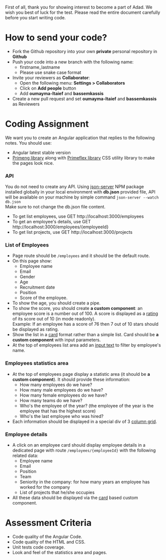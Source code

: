 First of all, thank you for showing interest to become a part of Adad. We wish you best of luck for the test. Please read the entire document carefully before you start writing code.

# How to send your code?
* Fork the Github repository into your own **private** personal repository in **Github**
* Push your code into a new branch with the following name:
  * firstname_lastname
  * Please use snake case format
* Invite your reviewers as **Collaborator**:
  * Open the following menu: **Settings > Collaborators**
  * Click on **Add people** button
  * Add **oumayma-ltaief** and **bassemkassis**
* Create a new pull request and set **oumayma-ltaief** and **bassemkassis** as Reviewers

# Coding Assignment
We want you to create an Angular application that replies to the following notes. You should use:
- Angular latest stable version
- [Primeng library](https://primeng.org/installation) along with [Primeflex library](https://primeflex.org/installation) CSS utility library to make the pages look nice.


### API
You do not need to create any API. Using [json-server](https://www.npmjs.com/package/json-server) NPM package installed globally in your local environment with **db.json** provided file, API will be available on your machine by simple command `json-server --watch db.json`\
Make sure to not change the db.json file content.
- To get list employees, use GET http://localhost:3000/employees
- To get an employee's details, use GET http://localhost:3000/employees/{employeeId}
- To get list projects, use GET http://localhost:3000/projects

### List of Employees
- Page route should be `/employees` and it should be the default route.
- On this page show:
  - Employee name
  - Email
  - Gender
  - Age
  - Recruitment date
  - Position
  - Score of the employee.
- To show the age, you should create a pipe.
- To show the score, you should create **a custom component**: an employee score is a number out of 100. A score is displayed as a [rating](https://primeng.org/rating) of its score out of 10 (in mode readonly).\
Example: If an employee has a score of 76 then 7 out of 10 stars should be displayed as rating.
- Show the list in a [card](https://primeng.org/card) format rather than a simple list. Card should be **a custom component** with input parameters.
- At the top of employees list area add an [input text](https://primeng.org/inputtext) to filter by employee's name.

### Employees statistics area
- At the top of employees page display a statistic area (it should be **a custom component**). It should provide these information:
  - How many employees do we have?
  - How many male employees do we have?
  - How many female employees do we have?
  - How many teams do we have? 
  - Who's the employee of the year? (the employee of the year is the employee that has the highest score)
  - Who's the last employee who was hired?
- Each information should be displayed in a special div of 3 [column grid](https://primeflex.org/gridsystem).

### Employee details
- A click on an employee card should display employee details in a dedicated page with route `/employees/{employeeId}` with the following related data:
  - Employee name
  - Email
  - Position
  - Team
  - Seniority in the company: for how many years an employee has worked for the company
  - List of projects that he/she occupies
- All these data should be displayed via the [card](https://primeng.org/rating) based custom component.

# Assessment Criteria
- Code quality of the Angular Code.
- Code quality of the HTML and CSS.
- Unit tests code coverage.
- Look and feel of the statistics area and pages.
